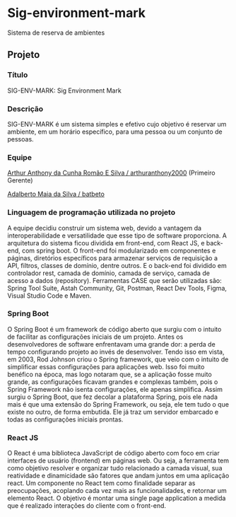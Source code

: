 # Sig-environment-mark
Sistema de reserva de ambientes

## Projeto

### Título

SIG-ENV-MARK: Sig Environment Mark

### Descrição

SIG-ENV-MARK é um sistema simples e efetivo cujo objetivo é reservar um ambiente, em um horário específico, para uma pessoa ou um conjunto de pessoas.

### Equipe

[Arthur Anthony da Cunha Romão E Silva / arthuranthony2000](https://github.com/arthuranthony2000)  (Primeiro Gerente)

[Adalberto Maia da Silva / batbeto](https://github.com/batbeto)

### Linguagem de programação utilizada no projeto

A equipe decidiu construir um sistema web, devido a vantagem da interoperabilidade e versatilidade que esse tipo de software proporciona. A arquitetura do sistema ficou dividida em front-end, com React JS, e back-end, com spring boot. O front-end foi modularizado em componentes e páginas, diretórios específicos para armazenar serviços de requisição a API, filtros, classes de domínio, dentre outros. E o back-end foi dividido em controlador rest, camada de domínio, camada de serviço, camada de acesso a dados (repository). Ferramentas CASE que serão utilizadas são: Spring Tool Suite, Astah Community, Git, Postman, React Dev Tools, Figma, Visual Studio Code e Maven.

### Spring Boot

O Spring Boot é um framework de código aberto que surgiu com o intuito de facilitar as configurações iniciais de um projeto. 
Antes os desenvolvedores de software enfrentavam uma grande dor: a perda de tempo configurando projeto ao invés de desenvolver. Tendo isso em vista, em 2003, Rod Johnson criou o Spring framework, que veio com o intuito de simplificar essas configurações para aplicações web. Isso foi muito benéfico na época, mas logo notaram que, se a aplicação fosse muito grande, as configurações ficavam grandes e complexas também, pois o Spring Framework não isenta configurações, ele apenas simplifica. Assim surgiu o Spring Boot, que fez decolar a plataforma Spring, pois ele nada mais é que uma extensão do Spring Framework, ou seja, ele tem tudo o que existe no outro, de forma embutida. Ele já traz um servidor embarcado e todas as configurações iniciais prontas.

### React JS

O React é uma biblioteca JavaScript de código aberto com foco em criar interfaces de usuário (frontend) em páginas web. Ou seja, a ferramenta tem como objetivo resolver e organizar tudo relacionado a camada visual, sua reatividade e dinamicidade são fatores que andam juntos em uma aplicação react. Um componente no React tem como finalidade separar as preocupações, acoplando cada vez mais as funcionalidades, e retornar um elemento React. O objetivo é montar uma single page application a medida que é realizado interações do cliente com o front-end.

